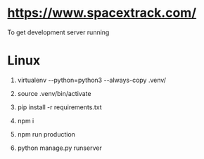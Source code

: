 # https://www.spacextrack.com/

To get development server running

# Linux

1. virtualenv --python=python3 --always-copy .venv/

2. source .venv/bin/activate

3. pip install -r requirements.txt

4. npm i

5. npm run production

4. python manage.py runserver